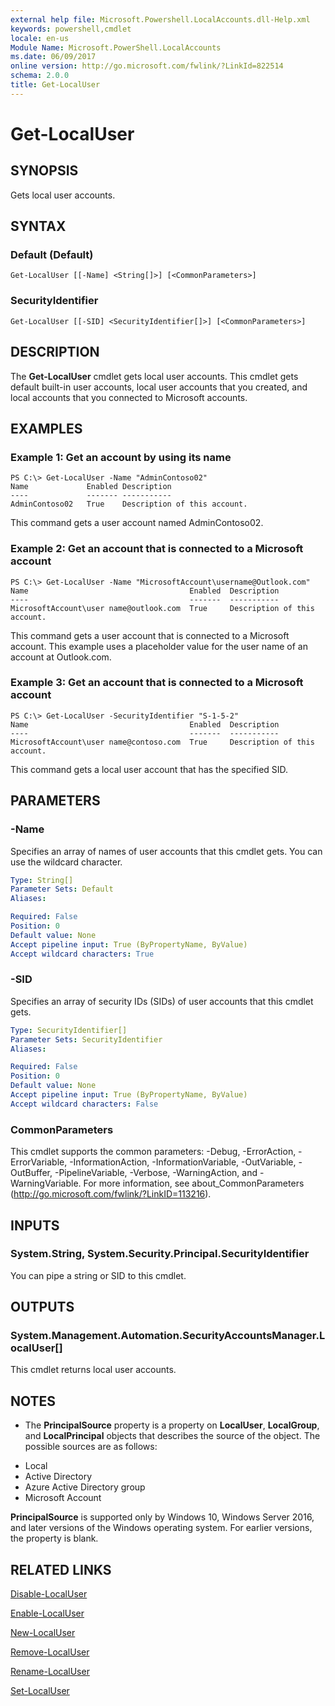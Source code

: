 ```yaml
---
external help file: Microsoft.Powershell.LocalAccounts.dll-Help.xml
keywords: powershell,cmdlet
locale: en-us
Module Name: Microsoft.PowerShell.LocalAccounts
ms.date: 06/09/2017
online version: http://go.microsoft.com/fwlink/?LinkId=822514
schema: 2.0.0
title: Get-LocalUser
---
```


# Get-LocalUser

## SYNOPSIS
Gets local user accounts.

## SYNTAX

### Default (Default)
```
Get-LocalUser [[-Name] <String[]>] [<CommonParameters>]
```

### SecurityIdentifier
```
Get-LocalUser [[-SID] <SecurityIdentifier[]>] [<CommonParameters>]
```

## DESCRIPTION
The **Get-LocalUser** cmdlet gets local user accounts.
This cmdlet gets default built-in user accounts, local user accounts that you created, and local accounts that you connected to Microsoft accounts.

## EXAMPLES

### Example 1: Get an account by using its name
```
PS C:\> Get-LocalUser -Name "AdminContoso02"
Name             Enabled Description
----             ------- -----------
AdminContoso02   True    Description of this account.
```

This command gets a user account named AdminContoso02.

### Example 2: Get an account that is connected to a Microsoft account
```
PS C:\> Get-LocalUser -Name "MicrosoftAccount\username@Outlook.com"
Name                                    Enabled  Description
----                                    -------  -----------
MicrosoftAccount\user name@outlook.com  True     Description of this account.
```

This command gets a user account that is connected to a Microsoft account.
This example uses a placeholder value for the user name of an account at Outlook.com.

### Example 3: Get an account that is connected to a Microsoft account
```
PS C:\> Get-LocalUser -SecurityIdentifier "S-1-5-2"
Name                                    Enabled  Description
----                                    -------  -----------
MicrosoftAccount\user name@contoso.com  True     Description of this account.
```

This command gets a local user account that has the specified SID.

## PARAMETERS

### -Name
Specifies an array of names of user accounts that this cmdlet gets.
You can use the wildcard character.

```yaml
Type: String[]
Parameter Sets: Default
Aliases:

Required: False
Position: 0
Default value: None
Accept pipeline input: True (ByPropertyName, ByValue)
Accept wildcard characters: True
```

### -SID
Specifies an array of security IDs (SIDs) of user accounts that this cmdlet gets.

```yaml
Type: SecurityIdentifier[]
Parameter Sets: SecurityIdentifier
Aliases:

Required: False
Position: 0
Default value: None
Accept pipeline input: True (ByPropertyName, ByValue)
Accept wildcard characters: False
```

### CommonParameters
This cmdlet supports the common parameters: -Debug, -ErrorAction, -ErrorVariable, -InformationAction, -InformationVariable, -OutVariable, -OutBuffer, -PipelineVariable, -Verbose, -WarningAction, and -WarningVariable. For more information, see about_CommonParameters (http://go.microsoft.com/fwlink/?LinkID=113216).

## INPUTS

### System.String, System.Security.Principal.SecurityIdentifier
You can pipe a string or SID to this cmdlet.

## OUTPUTS

### System.Management.Automation.SecurityAccountsManager.LocalUser[]
This cmdlet returns local user accounts.

## NOTES
* The **PrincipalSource** property is a property on **LocalUser**, **LocalGroup**, and **LocalPrincipal** objects that describes the source of the object. The possible sources are as follows:

- Local
- Active Directory
- Azure Active Directory group
- Microsoft Account

**PrincipalSource** is supported only by Windows 10, Windows Server 2016, and later versions of the Windows operating system. For earlier versions, the property is blank.

## RELATED LINKS

[Disable-LocalUser](Disable-LocalUser.md)

[Enable-LocalUser](Enable-LocalUser.md)

[New-LocalUser](New-LocalUser.md)

[Remove-LocalUser](Remove-LocalUser.md)

[Rename-LocalUser](Rename-LocalUser.md)

[Set-LocalUser](Set-LocalUser.md)
